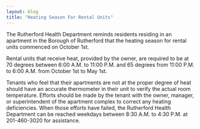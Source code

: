 ```yaml
---
layout: blog
title: "Heating Season For Rental Units"
---
```



The Rutherford Health Department reminds residents residing in an apartment in the
Borough of Rutherford that the heating season for rental units commenced on October
1st.

Rental units that receive heat, provided by the owner, are required to be at 70 degrees
between 6:00 A.M. to 11:00 P.M. and 65 degrees from 11:00 P.M. to 6:00 A.M. from
October 1st to May 1st.

Tenants who feel that their apartments are not at the proper degree of heat should have an
accurate thermometer in their unit to verify the actual room temperature. Efforts should
be made by the tenant with the owner, manager, or superintendent of the apartment
complex to correct any heating deficiencies. When those efforts have failed, the
Rutherford Health Department can be reached weekdays between 8:30 A.M. to 4:30 P.M.
at 201-460-3020 for assistance.
